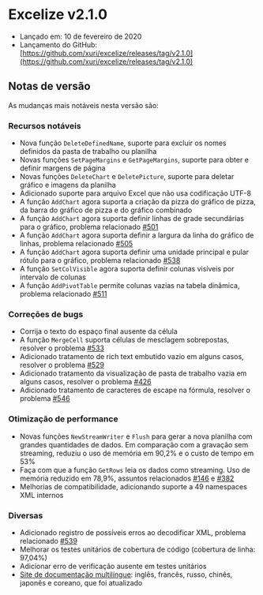 # Excelize v2.1.0

* Lançado em: 10 de fevereiro de 2020
* Lançamento do GitHub: [https://github.com/xuri/excelize/releases/tag/v2.1.0](https://github.com/xuri/excelize/releases/tag/v2.1.0)

## Notas de versão

As mudanças mais notáveis nesta versão são:

### Recursos notáveis

* Nova função `DeleteDefinedName`, suporte para excluir os nomes definidos da pasta de trabalho ou planilha
* Novas funções `SetPageMargins` e `GetPageMargins`, suporte para obter e definir margens de página
* Novas funções `DeleteChart` e `DeletePicture`, suporte para deletar gráfico e imagens da planilha
* Adicionado suporte para arquivo Excel que não usa codificação UTF-8
* A função `AddChart` agora suporta a criação da pizza do gráfico de pizza, da barra do gráfico de pizza e do gráfico combinado
* A função `AddChart` agora suporta definir linhas de grade secundárias para o gráfico, problema relacionado [#501](https://github.com/xuri/excelize/issues/501)
* A função `AddChart` agora suporta definir a largura da linha do gráfico de linhas, problema relacionado [#505](https://github.com/xuri/excelize/issues/505)
* A função `AddChart` agora suporta definir uma unidade principal e pular rótulo para o gráfico, problema relacionado [#538](https://github.com/xuri/excelize/issues/538)
* A função `SetColVisible` agora suporta definir colunas visíveis por intervalo de colunas
* A função `AddPivotTable` permite colunas vazias na tabela dinâmica, problema relacionado [#511](https://github.com/xuri/excelize/issues/511)

### Correções de bugs

* Corrija o texto do espaço final ausente da célula
* A função `MergeCell` suporta células de mesclagem sobrepostas, resolver o problema [#533](https://github.com/xuri/excelize/issues/533)
* Adicionado tratamento de rich text embutido vazio em alguns casos, resolver o problema [#529](https://github.com/xuri/excelize/issues/529)
* Adicionado tratamento da visualização de pasta de trabalho vazia em alguns casos, resolver o problema [#426](https://github.com/xuri/excelize/issues/426)
* Adicionado tratamento de caracteres de escape na fórmula, resolver o problema [#546](https://github.com/xuri/excelize/issues/546)

### Otimização de performance

* Novas funções `NewStreamWriter` e `Flush` para gerar a nova planilha com grandes quantidades de dados. Em comparação com a gravação sem streaming, reduziu o uso de memória em 90,2% e o custo de tempo em 53%
* Faça com que a função `GetRows` leia os dados como streaming. Uso de memória reduzido em 78,9%, assuntos relacionados [#146](https://github.com/xuri/excelize/issues/146) e [#382](https://github.com/xuri/excelize/issues/382)
* Melhorias de compatibilidade, adicionando suporte a 49 namespaces XML internos

### Diversas

* Adicionado registro de possíveis erros ao decodificar XML, problema relacionado [#539](https://github.com/xuri/excelize/issues/539)
* Melhorar os testes unitários de cobertura de código (cobertura de linha: 97,04%)
* Adicionar erro de verificação ausente em testes unitários
* [Site de documentação multilíngue](https://xuri.me/excelize): inglês, francês, russo, chinês, japonês e coreano, que foi atualizado
